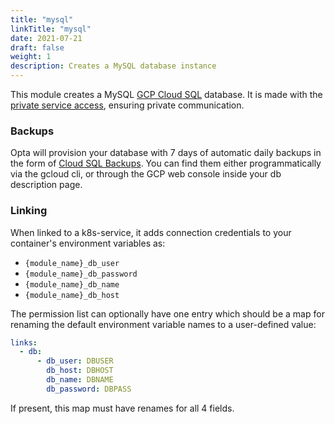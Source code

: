 ```yaml
---
title: "mysql"
linkTitle: "mysql"
date: 2021-07-21
draft: false
weight: 1
description: Creates a MySQL database instance
---
```


This module creates a MySQL [GCP Cloud SQL](https://cloud.google.com/sql/docs/introduction) database. It is made with
the [private service access](https://cloud.google.com/vpc/docs/private-services-access), ensuring private communication.

### Backups
Opta will provision your database with 7 days of automatic daily backups in the form of
[Cloud SQL Backups](https://cloud.google.com/sql/docs/postgres/backup-recovery/backups).
You can find them either programmatically via the gcloud cli, or through the GCP web console inside your db description
page.

### Linking

When linked to a k8s-service, it adds connection credentials to your container's environment variables as:

- `{module_name}_db_user`
- `{module_name}_db_password`
- `{module_name}_db_name`
- `{module_name}_db_host`

The permission list can optionally have one entry which should be a map for renaming the default environment variable
names to a user-defined value:

```yaml
links:
  - db:
      - db_user: DBUSER
        db_host: DBHOST
        db_name: DBNAME
        db_password: DBPASS
```

If present, this map must have renames for all 4 fields.